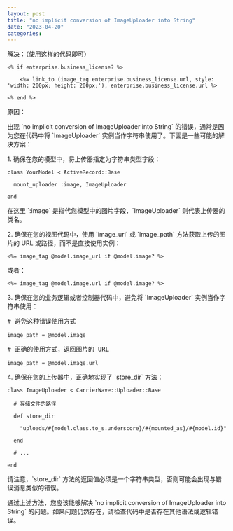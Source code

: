 ```yaml
---
layout: post
title: "no implicit conversion of ImageUploader into String"
date: "2023-04-20"
categories: 
---
```

<p>解决：（使用这样的代码即可）</p>

<pre>
<code>&lt;% if enterprise.business_license? %&gt;

&nbsp;&nbsp;&nbsp; &lt;%= link_to (image_tag enterprise.business_license.url, style: &#39;width: 200px; height: 200px;&#39;), enterprise.business_license.url %&gt;

&lt;% end %&gt;</code></pre>

<p>原因：</p>

<p>出现 `no implicit conversion of ImageUploader into String` 的错误，通常是因为您在代码中将 `ImageUploader` 实例当作字符串使用了。下面是一些可能的解决方案：</p>

<p>1. 确保在您的模型中，将上传器指定为字符串类型字段：</p>

<pre>
<code>class YourModel &lt; ActiveRecord::Base

&nbsp; mount_uploader :image, ImageUploader

end</code></pre>

<p>在这里 `:image` 是指代您模型中的图片字段，`ImageUploader` 则代表上传器的类名。</p>

<p>2. 确保在您的视图代码中，使用 `image_url` 或 `image_path` 方法获取上传的图片的 URL 或路径，而不是直接使用实例：</p>

<pre>
<code>&lt;%= image_tag @model.image_url if @model.image? %&gt;</code></pre>

<p>或者：</p>

<pre>
<code>&lt;%= image_tag @model.image.url if @model.image? %&gt;</code></pre>

<p>3. 确保在您的业务逻辑或者控制器代码中，避免将 `ImageUploader` 实例当作字符串使用：</p>

<pre>
# 避免这种错误使用方式

<code>image_path = @model.image</code></pre>

<pre>
# 正确的使用方式，返回图片的 URL

<code>image_path = @model.image.url</code></pre>

<p>4. 确保在您的上传器中，正确地实现了 `store_dir` 方法：</p>

<pre>
<code>class ImageUploader &lt; CarrierWave::Uploader::Base

&nbsp; # 存储文件的路径

&nbsp; def store_dir

&nbsp;&nbsp;&nbsp; &quot;uploads/#{model.class.to_s.underscore}/#{mounted_as}/#{model.id}&quot;

&nbsp; end

&nbsp; # ...

end</code></pre>

<p>请注意，`store_dir` 方法的返回值必须是一个字符串类型，否则可能会出现与错误消息类似的错误。</p>

<p>通过上述方法，您应该能够解决 `no implicit conversion of ImageUploader into String` 的问题。如果问题仍然存在，请检查代码中是否存在其他语法或逻辑错误。</p>

